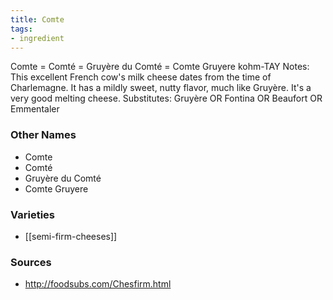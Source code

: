 ```yaml
---
title: Comte
tags:
- ingredient
---
```

Comte = Comté = Gruyère du Comté = Comte Gruyere kohm-TAY Notes: This excellent French cow's milk cheese dates from the time of Charlemagne. It has a mildly sweet, nutty flavor, much like Gruyère. It's a very good melting cheese. Substitutes: Gruyère OR Fontina OR Beaufort OR Emmentaler

### Other Names

* Comte
* Comté
* Gruyère du Comté
* Comte Gruyere

### Varieties

* [[semi-firm-cheeses]]

### Sources
* http://foodsubs.com/Chesfirm.html
